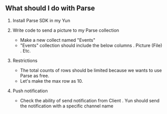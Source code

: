 ## What should I do with Parse

1. Install Parse SDK in my Yun

2. Write code to send a picture to my Parse collection
   - Make a new collect named "Events"
   - "Events" collection should include the below columns
     . Picture (File)
     . Etc.

3. Restrictions
   - The total counts of rows should be limited because we wants to use Parse as free.
   - Let's make the max row as 10.

4. Push notification
   - Check the ability of send notification from Client
     . Yun should send the notification with a specific channel name
